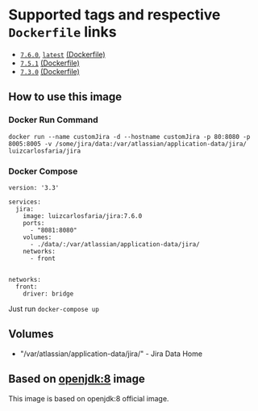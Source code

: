 # Supported tags and respective ```Dockerfile``` links

* [```7.6.0```](https://github.com/docker-gallery/jira/tree/v.7.6.0), [```latest```](https://github.com/docker-gallery/jira) [(Dockerfile)](https://github.com/docker-gallery/jira/blob/v.7.6.0/Dockerfile)
* [```7.5.1```](https://github.com/docker-gallery/jira/tree/v.7.5.1)  [(Dockerfile)](https://github.com/docker-gallery/jira/blob/v.7.5.1/Dockerfile)
* [```7.3.0```](https://github.com/docker-gallery/jira/tree/v.7.3.0)  [(Dockerfile)](https://github.com/docker-gallery/jira/blob/v.7.3.0/Dockerfile)

## How to use this image

### Docker Run Command

```
docker run --name customJira -d --hostname customJira -p 80:8080 -p 8005:8005 -v /some/jira/data:/var/atlassian/application-data/jira/ luizcarlosfaria/jira
```

### Docker Compose
```
version: '3.3'

services:
  jira:
    image: luizcarlosfaria/jira:7.6.0
    ports:
      - "8081:8080"
    volumes:
      - ./data/:/var/atlassian/application-data/jira/
    networks:
      - front


networks:
  front:
    driver: bridge
```
Just run ```docker-compose up```




## Volumes
* "/var/atlassian/application-data/jira/" - Jira Data Home

## Based on [openjdk:8](https://hub.docker.com/_/openjdk/) image
This image is based on openjdk:8 official image.
